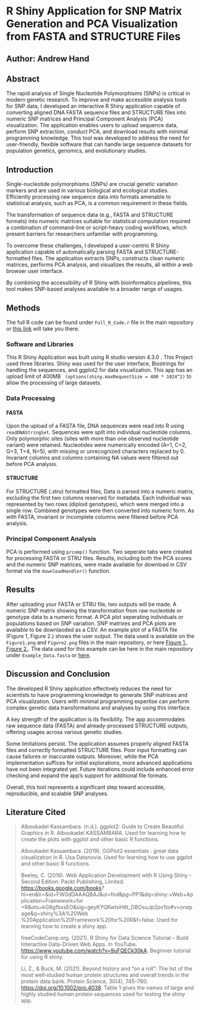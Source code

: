 # R Shiny Application for SNP Matrix Generation and PCA Visualization from FASTA and STRUCTURE Files

## Author: Andrew Hand 


## Abstract

The rapid analysis of Single Nucleotide Polymorphisms (SNPs) is critical in modern genetic research. To improve and make accessible analysis tools for SNP data, I developed an interactive R Shiny application capable of converting aligned DNA FASTA sequence files and STRUCTURE files into numeric SNP matrices and Principal Component Analysis (PCA) visualization. The application enables users to upload sequence data, perform SNP extraction, conduct PCA, and download results with minimal programming knowledge. This tool was developed to address the need for user-friendly, flexible software that can handle large sequence datasets for population genetics, genomics, and evolutionary studies.

## Introduction 

Single-nucleotide polymorphisms (SNPs) are crucial genetic variation markers and are used in various biological and ecological studies. Efficiently processing raw sequence data into formats amenable to statistical analysis, such as PCA, is a common requirement in these fields.

The transformation of sequence data (e.g., FASTA and STRUCTURE formats) into numeric matrices suitable for statistical computation required a combination of command-line or script-heavy coding workflows, which present barriers for researchers unfamiliar with programming.

To overcome these challenges, I developed a user-centric R Shiny application capable of automatically parsing FASTA and STRUCTURE-formatted files. The application extracts SNPs, constructs clean numeric matrices, performs PCA analysis, and visualizes the results, all within a web browser user interface.

By combining the accessibility of R Shiny with bioinformatics pipelines, this tool makes SNP-based analyses available to a broader range of usages.

## Methods

The full R code can be found under `Full_R_Code.r` file in the main repository or [this link](https://github.com/HandAndrew/BioComp_FinalProject/blob/main/Full_R_Code.R) will take you there. 

### Software and Libraries 

This R Shiny Application was built using R studio version 4.3.0 . This Project used three libraries. Shiny was used for the user interface, Biostrings for handling the sequences, and ggplot2 for data visualization. This app has an upload limit of 400MB ` (options(shiny.maxRequestSize = 400 * 1024^2)` to allow the processing of large datasets. 

### Data Processing 

#### FASTA

Upon the upload of a FASTA file, DNA sequences were read into R using `readDNAStringSet`. Sequences were split into individual nucleotide columns. Only polymorphic sites (sites with more than one observed nucleotide variant) were retained. Nucleotides were numerically encoded (A=1, C=2, G=3, T=4, N=5), with missing or unrecognized characters replaced by 0. Invariant columns and columns containing NA values were filtered out before PCA analysis.

#### STRUCTURE

For STRUCTURE (.stru) formatted files, Data is parsed into a numeric matrix, excluding the first two columns reserved for metadata. Each individual was represented by two rows (diploid genotypes), which were merged into a single row. Combined genotypes were then converted into numeric form. As with FASTA, invariant or incomplete columns were filtered before PCA analysis.

### Principal Component Analysis 

PCA is performed using `prcomp()` function. Two seperate tabs were created for processing FASTA or STRU files. Results, including both the PCA scores and the numeric SNP matrices, were made available for download in CSV format via the `downloadHandler()` function.

## Results

After uploading your FASTA or STRU file, two outputs will be made. A numeric SNP matrix showing the transformation from raw nucleotide or genotype data to a numeric format. A PCA plot seperating individuals or populations based on SNP variation. SNP matrixes and PCA plots are available to be downlaoded as a CSV. An example plot of a FASTA file (Figure 1, Figure 2.) shows the user output. The data used is available on the `Figure1.png` and `Figure2.png` files in the main repository, or here [Figure 1.](https://github.com/HandAndrew/BioComp_FinalProject/blob/main/Figure1.png). [Figure 2.](https://github.com/HandAndrew/BioComp_FinalProject/blob/main/Figure2.png). The data used for this example can be here in the main repository under `Example_Data.fasta` or [here](https://github.com/HandAndrew/BioComp_FinalProject/blob/main/Example_Data.fasta). 

## Discussion and Conclusion

The developed R Shiny application effectively reduces the need for scientists to have programming knowledge to generate SNP matrices and PCA visualization. Users with minimal programming expertise can perform complex genetic data transformations and analyses by using this interface.

A key strength of the application is its flexibility. The app accommodates raw sequence data (FASTA) and already-processed STRUCTURE outputs, offering usages across various genetic studies.

Some limitations persist. The application assumes properly aligned FASTA files and correctly formatted STRUCTURE files. Poor input formatting can cause failures or inaccurate outputs. Moreover, while the PCA implementation suffices for initial explorations, more advanced applications have not been integrated yet. Future iterations could include enhanced error checking and expand the app’s support for additional file formats. 

Overall, this tool represents a significant step toward accessible, reproducible, and scalable SNP analyses. 

## Literature Cited 

> Alboukadel Kassambara. (n.d.). ggplot2: Guide to Create Beautiful Graphics in R. Alboukadel
>	KASSAMBARA. Used for learning how to create the plots with ggplot and other basic R functions.
>
>Alboukadel Kassambara. (2019). GGPlot2 essentials : great data visualization in R. Usa Datanovia. Used for
>	learning how to use ggplot and other basic R functions.
>
>Beeley, C. (2016). Web Application Development with R Using Shiny - Second Edition. Packt Publishing,
>	Limited. https://books.google.com/books?
>	hl=en&lr=&id=FW0dDAAAQBAJ&oi=fnd&pg=PP1&dq=shiny:+Web+Application+Framework+for
> 	+R&ots=kG8gfbxsEO&sig=geyKYQKwtoH6t_DBOsuJp2pv1to#v=onepage&q=shiny%3A%20Web
>	%20Application%20Framework%20for%20R&f=false. Used for learning how to create a shiny app.
>
>freeCodeCamp.org. (2021). R Shiny for Data Science Tutorial – Build Interactive Data-Driven Web Apps. In
>	YouTube. https://www.youtube.com/watch?v=9uFQECk30kA. Beginner tutorial for using R shiny.
>
>Li, Z., & Buck, M. (2021). Beyond history and “on a roll”: The list of the most well‐studied human protein
>	structures and overall trends in the protein data bank. Protein Science, 30(4), 745–760.
>	https://doi.org/10.1002/pro.4038. Table 1 gives the names of large and highly studied human protein
>	sequences used for testing the shiny app.	
